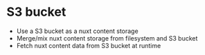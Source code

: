 # S3 bucket

* Use a S3 bucket as a nuxt content storage
* Merge/mix nuxt content storage from filesystem and S3 bucket
* Fetch nuxt content data from S3 bucket at runtime
